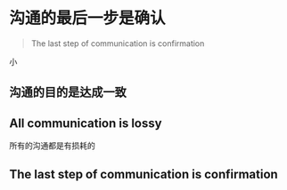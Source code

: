 # 沟通的最后一步是确认

> The last step of communication is confirmation

小

## 沟通的目的是达成一致

## All communication is lossy

所有的沟通都是有损耗的

## The last step of communication is confirmation